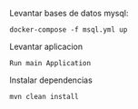 Levantar bases de datos mysql:


    docker-compose -f msql.yml up
    
    
Levantar aplicacion

    Run main Application
    
Instalar dependencias

    mvn clean install